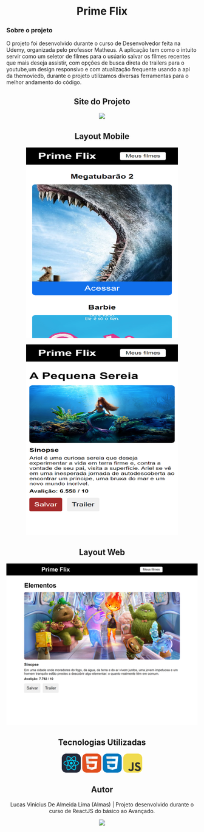 <h1 align='center'>Prime Flix</h1>

### Sobre o projeto

O projeto foi desenvolvido durante o curso de Desenvolvedor feita na Udemy, organizada pelo professor Matheus.
A aplicação tem como o intuito servir como um seletor de filmes para o usúario salvar os filmes recentes que mais deseja assistir, com opções de busca direta de trailers para o youtube,um design responsivo e com atualização frequente usando a api da themoviedb, durante o projeto utilizamos diversas ferramentas para o melhor andamento do código. 

<h2 align='center'>Site do Projeto</h2>
<div align='center'>
  <a href="https://prime-flix-projeto.netlify.app" target="_blank"><img src="https://camo.githubusercontent.com/8bc14943fdb3467c9c8ab64e8bcf1308f676037b22703494cee54d8c02c8157e/68747470733a2f2f63646e2e6e65746c6966792e636f6d2f313565636635396235396339643034623838303937633662356432633765386137643133303264302f31623664362f696d672f70726573732f6c6f676f732f66756c6c2d6c6f676f2d6c696768742e737667" ></a>
</div>

<h2 align='center'>Layout Mobile</h2>
<p align="center"><img width="400px" height="500px" src="https://github.com/LucaAlmeidaDev/Assets/blob/Main/Assets/prime-flix-projeto.netlify.app_(iPhone%20SE)%20(1).png"/></p>
<p align="center"><img width="400px" height="500px" src="https://github.com/LucaAlmeidaDev/Assets/blob/Main/Assets/prime-flix-projeto.netlify.app_(iPhone%20SE).png"/></p>

<h2 align='center'>Layout Web</h2>
<p align="center"><img src="https://github.com/LucaAlmeidaDev/Assets/blob/Main/Assets/prime-flix-projeto.netlify.app_filme_976573%20(1).png"/></p>

<h2 align='center'>Tecnologias Utilizadas</h2>
<div align='center'>
  <img width="50px" height="50px" src="https://github.com/tandpfun/skill-icons/blob/main/icons/React-Dark.svg"/>
  <img width="50px" height="50px" src="https://github.com/tandpfun/skill-icons/blob/main/icons/HTML.svg"/>
  <img width="50px" height="50px" src="https://github.com/tandpfun/skill-icons/blob/main/icons/CSS.svg"/>
  <img width="50px" height="50px" src="https://github.com/tandpfun/skill-icons/blob/main/icons/JavaScript.svg"/>
</div>

<h2 align='center'>Autor</h2>
<p align='center'>Lucas Vinicius De Almeida Lima (Almas) | Projeto desenvolvido durante o curso de ReactJS do básico ao Avançado.</p>

<div align='center'>
  <a href="https://www.linkedin.com/in/lucas-almeida-52b64522b" target="_blank"><img src="https://img.shields.io/badge/LinkedIn-0077B5?style=for-the-badge&logo=linkedin&logoColor=white" target="_blank"></a>
</div>



